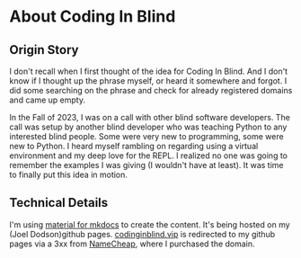 # About Coding In Blind

## Origin Story
I don't recall when I first thought of the idea for Coding In Blind.
And I don't know if I thought up the phrase myself, or heard it somewhere and forgot.
I did some searching on the phrase and check for already registered domains and came up empty.

In the Fall of 2023, I was on a call with other blind software developers.
The call was setup by another blind developer who was teaching Python to any interested blind people.
Some were very new to programming, some were new to Python.
I heard myself rambling on regarding using a virtual environment and my deep love for the REPL.
I realized no one was going to remember the examples I was giving (I wouldn't have at least).
It was time to finally put this idea in motion.

## Technical Details

I'm using
[material for mkdocs](https://squidfunk.github.io/mkdocs-material/)
to create the content.
It's being hosted on my (Joel Dodson)github pages.
[codinginblind.vip](https://codinginblind.vip)
is redirected to my github pages via a 3xx from
[NameCheap](https://namecheap.com), 
where I purchased the domain.